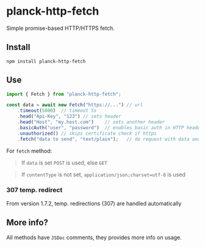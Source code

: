 # planck-http-fetch

Simple promise-based HTTP/HTTPS fetch.

## Install

`npm install planck-http-fetch`

## Use

```typescript
import { Fetch } from "planck-http-fetch";

const data = await new Fetch("https://...") // url
    .timeout(5000)  // timeout 5s
    .head("Api-Key", "123") // sets header
    .head("Host", "my.host.com")    // sets another header
    .basicAuth("user", "password")  // enables basic auth in HTTP header
    .unauthorized() // skips certificate check if https
    .fetch("data to send", "text/plain");   // do request with data and content type
```

For `fetch` method:

> If `data` is set `POST` is used, else `GET`

> If `contentType` is not set, `application/json;charset=utf-8` is used

### 307 temp. redirect

From version 1.7.2, temp. redirections (307) are handled automatically

## More info?

All methods have `JSDoc` comments, they provides more info on usage.
